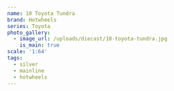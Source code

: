 ```yaml
---
name: 10 Toyota Tundra
brand: Hotwheels
series: Toyota
photo_gallery:
  - image_url: /uploads/diecast/10-toyota-tundra.jpg
    is_main: true
scale: '1:64'
tags:
  - silver
  - mainline
  - hotwheels
---
```


